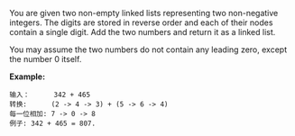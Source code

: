 You are given two non-empty linked lists representing two non-negative integers. The digits are stored in reverse order and each of their nodes contain a single digit. Add the two numbers and return it as a linked list.

You may assume the two numbers do not contain any leading zero, except the number 0 itself.

**Example:**
```
输入：      342 + 465
转换:      (2 -> 4 -> 3) + (5 -> 6 -> 4)
每一位相加: 7 -> 0 -> 8
例子: 342 + 465 = 807.
```